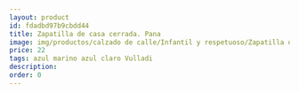 ```yaml
---
layout: product
id: fdadbd97b9cbdd44
title: Zapatilla de casa cerrada. Pana
image: img/productos/calzado de calle/Infantil y respetuoso/Zapatilla de casa cerrada. Pana=22=azul marino azul claro Vulladi.webp
price: 22
tags: azul marino azul claro Vulladi
description: 
order: 0
---
```

